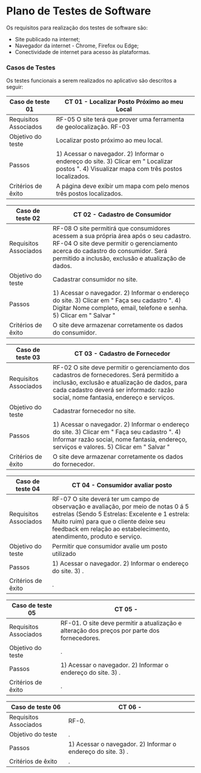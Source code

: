 # Plano de Testes de Software
Os requisitos para realização dos testes de software são:
- Site publicado na internet;
- Navegador da internet - Chrome, Firefox ou Edge;
- Conectividade de internet para acesso às plataformas.

 
### Casos de Testes
Os testes funcionais a serem realizados no aplicativo são descritos a seguir:

|Caso de teste 01     | CT 01 - Localizar Posto Próximo ao meu Local |
|-------|-------------------------
|Requisitos Associados | 	 RF-05 O site terá que prover uma ferramenta de geolocalização. RF-03
|Objetivo do teste| Localizar posto próximo ao meu local. |
|Passos |	1) Acessar o navegador.	2) Informar o endereço do site. 3) Clicar em " Localizar postos ". 4) Visualizar mapa com três postos localizados.|
|Critérios de êxito| A página deve exibir um mapa com pelo menos três postos localizados. |

|Caso de teste 02     | CT 02 - Cadastro de Consumidor |
|-------|-------------------------
|Requisitos Associados | 	 RF-08 O site permitirá que consumidores acessem a sua própria área após o seu cadastro. RF-04 O site deve permitir o gerenciamento acerca do cadastro do consumidor. Será permitido a inclusão, exclusão e atualização de dados.
|Objetivo do teste| Cadastrar consumidor no site. |
|Passos |	1) Acessar o navegador.	2) Informar o endereço do site. 3) Clicar em " Faça seu cadastro ". 4) Digitar Nome completo, email, telefone e senha. 5) Clicar em " Salvar "|
|Critérios de êxito| O site deve armazenar corretamente os dados do consumidor. |

|Caso de teste 03     | CT 03 - Cadastro de Fornecedor |
|-------|-------------------------
|Requisitos Associados | 	 RF-02 O site deve permitir o gerenciamento dos cadastros de fornecedores. Será permitido a inclusão, exclusão e atualização de dados, para cada cadastro deverá ser informado: razão social, nome fantasia, endereço e serviços.
|Objetivo do teste| Cadastrar fornecedor no site. |
|Passos |	1) Acessar o navegador.	2) Informar o endereço do site. 3) Clicar em " Faça seu cadastro ". 4) Informar razão social, nome fantasia, endereço, serviços e valores. 5) Clicar em " Salvar "|
|Critérios de êxito| O site deve armazenar corretamente os dados do fornecedor. |

|Caso de teste 04     | CT 04 - Consumidor avaliar posto   |
|-------|-------------------------
|Requisitos Associados | 	 RF-07 O site deverá ter um campo de observação e avaliação, por meio de notas 0 á 5 estrelas (Sendo 5 Estrelas: Excelente e 1 estrela: Muito ruim) para que o cliente deixe seu feedback em relação ao estabelecimento, atendimento, produto e serviço.
|Objetivo do teste| Permitir que consumidor avalie um posto utilizado |
|Passos |	1) Acessar o navegador.	2) Informar o endereço do site. 3)  .|
|Critérios de êxito| . |

|Caso de teste 05     | CT 05 -  |
|-------|-------------------------
|Requisitos Associados | 	 RF-01. O site deve permitir a atualização e alteração dos preços por parte dos fornecedores.
|Objetivo do teste| . |
|Passos |	1) Acessar o navegador.	2) Informar o endereço do site. 3) .|
|Critérios de êxito| . |

|Caso de teste 06     | CT 06 -  |
|-------|-------------------------
|Requisitos Associados | 	 RF-0.
|Objetivo do teste| . |
|Passos |	1) Acessar o navegador.	2) Informar o endereço do site. 3) .|
|Critérios de êxito| . |




